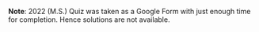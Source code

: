 **Note**: 2022 (M.S.) Quiz was taken as a Google Form with just enough time for completion. Hence solutions are not available.